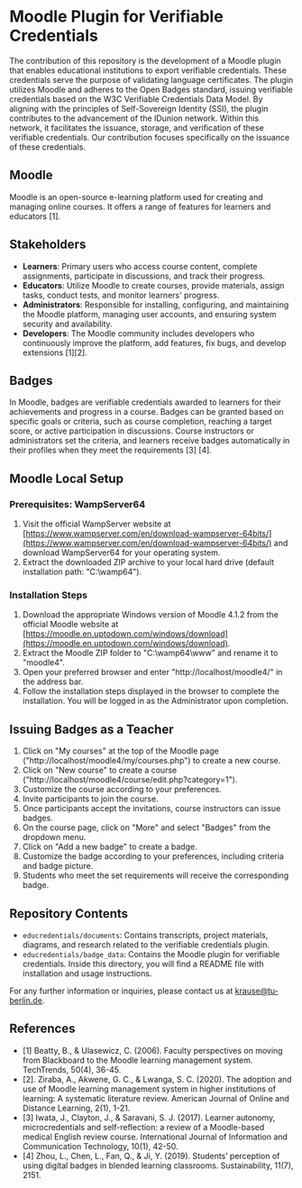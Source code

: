 # Moodle Plugin for Verifiable Credentials

The contribution of this repository is the development of a Moodle plugin that enables educational institutions to export verifiable credentials. These credentials serve the purpose of validating language certificates. The plugin utilizes Moodle and adheres to the Open Badges standard, issuing verifiable credentials based on the W3C Verifiable Credentials Data Model. By aligning with the principles of Self-Sovereign Identity (SSI), the plugin contributes to the advancement of the IDunion network. Within this network, it facilitates the issuance, storage, and verification of these verifiable credentials. Our contribution focuses specifically on the issuance of these credentials.
## Moodle

Moodle is an open-source e-learning platform used for creating and managing online courses. It offers a range of features for learners and educators [1].

## Stakeholders

- **Learners**: Primary users who access course content, complete assignments, participate in discussions, and track their progress.
- **Educators**: Utilize Moodle to create courses, provide materials, assign tasks, conduct tests, and monitor learners' progress.
- **Administrators**: Responsible for installing, configuring, and maintaining the Moodle platform, managing user accounts, and ensuring system security and availability.
- **Developers**: The Moodle community includes developers who continuously improve the platform, add features, fix bugs, and develop extensions [1][2].

## Badges

In Moodle, badges are verifiable credentials awarded to learners for their achievements and progress in a course. Badges can be granted based on specific goals or criteria, such as course completion, reaching a target score, or active participation in discussions. Course instructors or administrators set the criteria, and learners receive badges automatically in their profiles when they meet the requirements [3] [4].

## Moodle Local Setup

### Prerequisites: WampServer64

1. Visit the official WampServer website at [https://www.wampserver.com/en/download-wampserver-64bits/](https://www.wampserver.com/en/download-wampserver-64bits/) and download WampServer64 for your operating system.
2. Extract the downloaded ZIP archive to your local hard drive (default installation path: "C:\wamp64").

### Installation Steps

1. Download the appropriate Windows version of Moodle 4.1.2 from the official Moodle website at [https://moodle.en.uptodown.com/windows/download](https://moodle.en.uptodown.com/windows/download).
2. Extract the Moodle ZIP folder to "C:\wamp64\www" and rename it to "moodle4".
3. Open your preferred browser and enter "http://localhost/moodle4/" in the address bar.
4. Follow the installation steps displayed in the browser to complete the installation. You will be logged in as the Administrator upon completion.

## Issuing Badges as a Teacher

1. Click on "My courses" at the top of the Moodle page ("http://localhost/moodle4/my/courses.php") to create a new course.
2. Click on "New course" to create a course ("http://localhost/moodle4/course/edit.php?category=1").
3. Customize the course according to your preferences.
4. Invite participants to join the course.
5. Once participants accept the invitations, course instructors can issue badges.
6. On the course page, click on "More" and select "Badges" from the dropdown menu.
7. Click on "Add a new badge" to create a badge.
8. Customize the badge according to your preferences, including criteria and badge picture.
9. Students who meet the set requirements will receive the corresponding badge.

## Repository Contents

- `educredentials/documents`: Contains transcripts, project materials, diagrams, and research related to the verifiable credentials plugin.
- `educredentials/badge_data`: Contains the Moodle plugin for verifiable credentials. Inside this directory, you will find a README file with installation and usage instructions.

For any further information or inquiries, please contact us at krause@tu-berlin.de.

## References
- [1] Beatty, B., & Ulasewicz, C. (2006). Faculty perspectives on moving from Blackboard to the Moodle learning management system. TechTrends, 50(4), 36-45.
- [2]. Ziraba, A., Akwene, G. C., & Lwanga, S. C. (2020). The adoption and use of Moodle learning management system in higher institutions of learning: A systematic literature review. American Journal of Online and Distance Learning, 2(1), 1-21.
- [3] Iwata, J., Clayton, J., & Saravani, S. J. (2017). Learner autonomy, microcredentials and self-reflection: a review of a Moodle-based medical English review course. International Journal of Information and Communication Technology, 10(1), 42-50.
- [4] Zhou, L., Chen, L., Fan, Q., & Ji, Y. (2019). Students’ perception of using digital badges in blended learning classrooms. Sustainability, 11(7), 2151.

